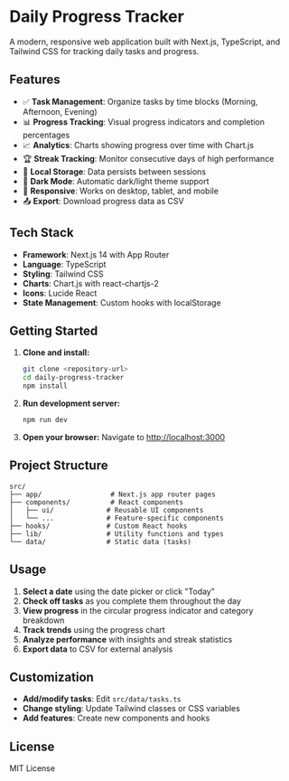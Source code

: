 # Daily Progress Tracker

A modern, responsive web application built with Next.js, TypeScript, and Tailwind CSS for tracking daily tasks and progress.

## Features

-   ✅ **Task Management**: Organize tasks by time blocks (Morning, Afternoon, Evening)
-   📊 **Progress Tracking**: Visual progress indicators and completion percentages
-   📈 **Analytics**: Charts showing progress over time with Chart.js
-   🏆 **Streak Tracking**: Monitor consecutive days of high performance
-   💾 **Local Storage**: Data persists between sessions
-   🌙 **Dark Mode**: Automatic dark/light theme support
-   📱 **Responsive**: Works on desktop, tablet, and mobile
-   📤 **Export**: Download progress data as CSV

## Tech Stack

-   **Framework**: Next.js 14 with App Router
-   **Language**: TypeScript
-   **Styling**: Tailwind CSS
-   **Charts**: Chart.js with react-chartjs-2
-   **Icons**: Lucide React
-   **State Management**: Custom hooks with localStorage

## Getting Started

1. **Clone and install:**

    ```bash
    git clone <repository-url>
    cd daily-progress-tracker
    npm install
    ```

2. **Run development server:**

    ```bash
    npm run dev
    ```

3. **Open your browser:**
   Navigate to [http://localhost:3000](http://localhost:3000)

## Project Structure

```
src/
├── app/                 # Next.js app router pages
├── components/          # React components
│   ├── ui/             # Reusable UI components
│   └── ...             # Feature-specific components
├── hooks/              # Custom React hooks
├── lib/                # Utility functions and types
└── data/               # Static data (tasks)
```

## Usage

1. **Select a date** using the date picker or click "Today"
2. **Check off tasks** as you complete them throughout the day
3. **View progress** in the circular progress indicator and category breakdown
4. **Track trends** using the progress chart
5. **Analyze performance** with insights and streak statistics
6. **Export data** to CSV for external analysis

## Customization

-   **Add/modify tasks**: Edit `src/data/tasks.ts`
-   **Change styling**: Update Tailwind classes or CSS variables
-   **Add features**: Create new components and hooks

## License

MIT License

